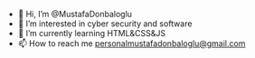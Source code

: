 - 👋 Hi, I’m @MustafaDonbaloglu
- 👀 I’m interested in cyber security and software
- 🌱 I’m currently learning HTML&CSS&JS
- 📫 How to reach me <personalmustafadonbaloglu@gmail.com>

<!---
MustafaDonbaloglu/MustafaDonbaloglu is a ✨ special ✨ repository because its `README.md` (this file) appears on your GitHub profile.
You can click the Preview link to take a look at your changes.
--->
